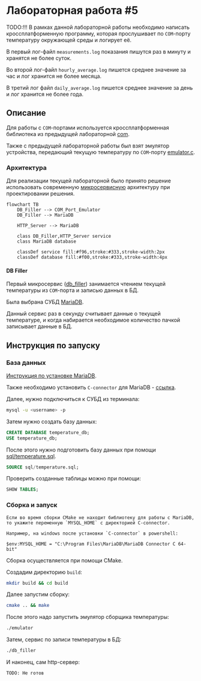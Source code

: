 # Лабораторная работа #5
TODO:!!!
В рамках данной лабораторной работы необходимо написать кроссплатформенную программу, которая прослушивает по `COM`-порту температуру окружающей среды и логирует её.

В первый лог-файл `measurements.log` показания пишутся раз в минуту и хранятся не более суток.

Во второй лог-файл `hourly_average.log` пишется среднее значение за час и лог хранится не более месяца.

В третий лог файл `daily_average.log` пишется среднее значение за день и лог хранится не более года.

## Описание
Для работы с `COM`-портами используется кроссплатформенная библиотека из предыдущей лабораторной [com](include/com.h).

Также с предыдущей лабораторной работы был взят эмулятор устройства, передающий текущую температуру по `COM`-порту [emulator.c](emulator.c).




### Архитектура
Для реализации текущей лабораторной было принято решение использовать современную [микросервисную](https://en.wikipedia.org/wiki/Microservices) архитектуру при проектировании решения.

```mermaid
flowchart TB
    DB_Filler --> COM_Port_Emulator
    DB_Filler --> MariaDB

    HTTP_Server --> MariaDB
    
    class DB_Filler,HTTP_Server service
    class MariaDB database
    
    classDef service fill:#f96,stroke:#333,stroke-width:2px
    classDef database fill:#f00,stroke:#333,stroke-width:4px
```

#### DB Filler
Первый микросервис ([db_filler](db_filler.c)) занимается чтением текущей температуры из `COM`-порта и записью данных в БД.

Была выбрана СУБД [MariaDB](https://mariadb.org/).

Данный сервис раз в секунду считывает данные о текущей температуре, и когда набирается необходимое количество пачкой записывает данные в БД.


## Инструкция по запуску

### База данных
[Инструкция по установке MariaDB](https://mariadb.com/kb/en/binary-packages/).

Также необходимо установить `C-connector` для MariaDB - [ссылка](https://mariadb.com/docs/server/connect/programming-languages/c/install/).

Далее, нужно подключиться к СУБД из терминала:
```sh
mysql -u <username> -p
```

Затем нужно создать базу данных:
```sql
CREATE DATABASE temperature_db;
USE temperature_db;
```

После этого нужно подготовить базу данных при помощи [sql/temperature.sql](sql/temperature.sql).
```sql
SOURCE sql/temperature.sql;
```

Проверить созданные таблицы можно при помощи:
```sql
SHOW TABLES;
```

### Сборка и запуск
```
Если во время сборки СMake не находит библиотеку для работы с MariaDB, то укажите переменную `MYSQL_HOME` с директорией C-connector.

Например, на windows после установки `C-connector` в powershell:

$env:MYSQL_HOME = "C:\Program Files\MariaDB\MariaDB Connector C 64-bit"
```

Сборка осуществляется при помощи CMake.

Создадим директорию `build`:
```sh
mkdir build && cd build
```

Далее запустим сборку:
```sh
cmake .. && make
```

После этого надо запустить эмулятор сборщика температуры:
```sh
./emulator
```

Затем, сервис по записи температуры в БД:
```sh
./db_filler
```

И наконец, сам http-сервер:
```sh
TODO: Не готов
```

